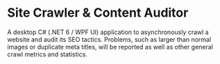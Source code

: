 # Site Crawler & Content Auditor
A desktop C# (.NET 6 / WPF UI) application to asynchronously crawl a website and audit its SEO tactics. Problems, such as larger than normal images or duplicate meta titles, will be reported as well as other general crawl metrics and statistics.
